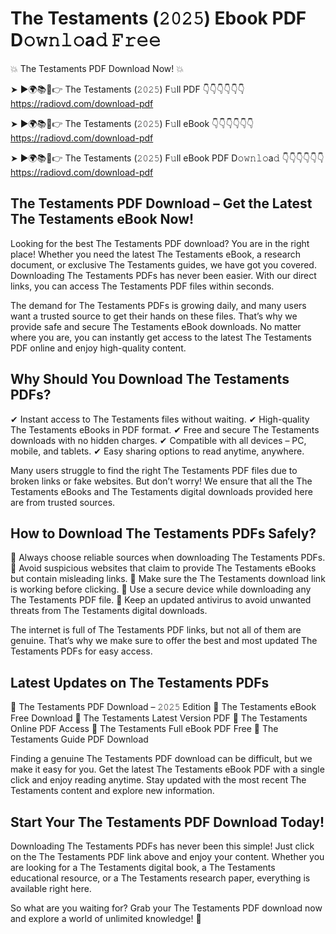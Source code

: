 # The Testaments (𝟸𝟶𝟸𝟻) Ebook PDF D𝚘𝚠𝚗𝚕𝚘a𝚍 𝙵𝚛𝚎𝚎

💥 The Testaments PDF Download Now! 💥

➤ ►🌍📚📱👉 The Testaments (𝟸𝟶𝟸𝟻) F𝚞ll PDF 👇👇👇👇👇👇
https://radiovd.com/download-pdf

➤ ►🌍📚📱👉 The Testaments (𝟸𝟶𝟸𝟻) F𝚞ll eBook 👇👇👇👇👇👇
https://radiovd.com/download-pdf

➤ ►🌍📚📱👉 The Testaments (𝟸𝟶𝟸𝟻) F𝚞ll eBook PDF D𝚘𝚠𝚗𝚕𝚘a𝚍 👇👇👇👇👇👇
https://radiovd.com/download-pdf

## The Testaments PDF Download – Get the Latest The Testaments eBook Now!

Looking for the best The Testaments PDF download? You are in the right place! Whether you need the latest The Testaments eBook, a research document, or exclusive The Testaments guides, we have got you covered. Downloading The Testaments PDFs has never been easier. With our direct links, you can access The Testaments PDF files within seconds.

The demand for The Testaments PDFs is growing daily, and many users want a trusted source to get their hands on these files. That’s why we provide safe and secure The Testaments eBook downloads. No matter where you are, you can instantly get access to the latest The Testaments PDF online and enjoy high-quality content.

## Why Should You Download The Testaments PDFs?

✔ Instant access to The Testaments files without waiting.
✔ High-quality The Testaments eBooks in PDF format.
✔ Free and secure The Testaments downloads with no hidden charges.
✔ Compatible with all devices – PC, mobile, and tablets.
✔ Easy sharing options to read anytime, anywhere.

Many users struggle to find the right The Testaments PDF files due to broken links or fake websites. But don’t worry! We ensure that all the The Testaments eBooks and The Testaments digital downloads provided here are from trusted sources.

## How to Download The Testaments PDFs Safely?

📌 Always choose reliable sources when downloading The Testaments PDFs.
📌 Avoid suspicious websites that claim to provide The Testaments eBooks but contain misleading links.
📌 Make sure the The Testaments download link is working before clicking.
📌 Use a secure device while downloading any The Testaments PDF file.
📌 Keep an updated antivirus to avoid unwanted threats from The Testaments digital downloads.

The internet is full of The Testaments PDF links, but not all of them are genuine. That’s why we make sure to offer the best and most updated The Testaments PDFs for easy access.

## Latest Updates on The Testaments PDFs

🔹 The Testaments PDF Download – 𝟸𝟶𝟸𝟻 Edition
🔹 The Testaments eBook Free Download
🔹 The Testaments Latest Version PDF
🔹 The Testaments Online PDF Access
🔹 The Testaments Full eBook PDF Free
🔹 The Testaments Guide PDF Download

Finding a genuine The Testaments PDF download can be difficult, but we make it easy for you. Get the latest The Testaments eBook PDF with a single click and enjoy reading anytime. Stay updated with the most recent The Testaments content and explore new information.

## Start Your The Testaments PDF Download Today!

Downloading The Testaments PDFs has never been this simple! Just click on the The Testaments PDF link above and enjoy your content. Whether you are looking for a The Testaments digital book, a The Testaments educational resource, or a The Testaments research paper, everything is available right here.

So what are you waiting for? Grab your The Testaments PDF download now and explore a world of unlimited knowledge! 🚀